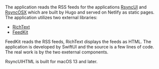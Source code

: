 The application reads the RSS feeds for the applications [RsyncUI](https://rsyncui.netlify.app/) and  [RsyncOSX](https://rsyncosx.netlify.app/) which are built by Hugo and served on Netlify as static pages. The application utilizes two external libraries:

- [RichText](https://github.com/NuPlay/RichText)
- [FeedKit](https://github.com/nmdias/FeedKit)

FeedKit reads the RSS feeds, RichText displays the feeds as HTML. The application is developed by SwiftUI and the source is a few lines of code. The real work is by the two exeternal components.

RsyncUIHTML is built for macOS 13 and later.
